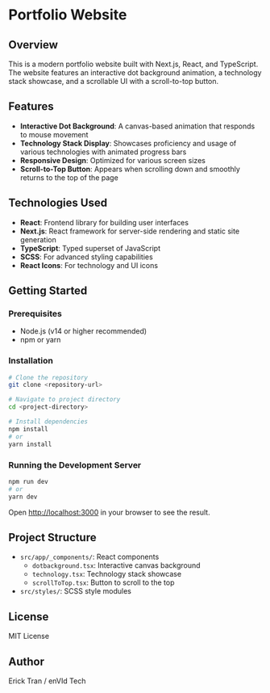 # Portfolio Website

## Overview

This is a modern portfolio website built with Next.js, React, and TypeScript. The website features an interactive dot background animation, a technology stack showcase, and a scrollable UI with a scroll-to-top button.

## Features

- **Interactive Dot Background**: A canvas-based animation that responds to mouse movement
- **Technology Stack Display**: Showcases proficiency and usage of various technologies with animated progress bars
- **Responsive Design**: Optimized for various screen sizes
- **Scroll-to-Top Button**: Appears when scrolling down and smoothly returns to the top of the page

## Technologies Used

- **React**: Frontend library for building user interfaces
- **Next.js**: React framework for server-side rendering and static site generation
- **TypeScript**: Typed superset of JavaScript
- **SCSS**: For advanced styling capabilities
- **React Icons**: For technology and UI icons

## Getting Started

### Prerequisites

- Node.js (v14 or higher recommended)
- npm or yarn

### Installation

```bash
# Clone the repository
git clone <repository-url>

# Navigate to project directory
cd <project-directory>

# Install dependencies
npm install
# or
yarn install
```

### Running the Development Server

```bash
npm run dev
# or
yarn dev
```

Open [http://localhost:3000](http://localhost:3000) in your browser to see the result.

## Project Structure

- `src/app/_components/`: React components
    - `dotbackground.tsx`: Interactive canvas background
    - `technology.tsx`: Technology stack showcase
    - `scrollToTop.tsx`: Button to scroll to the top
- `src/styles/`: SCSS style modules

## License

MIT License

## Author

Erick Tran / enVId Tech